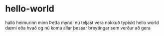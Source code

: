 # hello-world
halló heimurinn minn
Þetta myndi nú teljast vera nokkuð typískt hello world dæmi eða hvað
og nú koma allar þessar breytingar sem verður að gera
